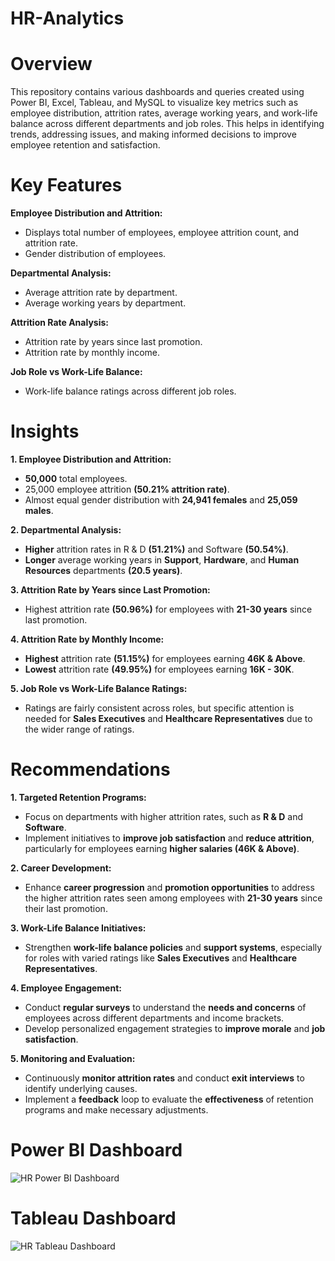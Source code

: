 # HR-Analytics

# Overview
This repository contains various dashboards and queries created using Power BI, Excel, Tableau, and MySQL to visualize key metrics such as employee distribution, attrition rates, average working years, and work-life balance across different departments and job roles. This helps in identifying trends, addressing issues, and making informed decisions to improve employee retention and satisfaction.

# Key Features

**Employee Distribution and Attrition:**
-	Displays total number of employees, employee attrition count, and attrition rate.
-	Gender distribution of employees.

**Departmental Analysis:**
-	Average attrition rate by department.
-	Average working years by department.

**Attrition Rate Analysis:**
-	Attrition rate by years since last promotion.
-	Attrition rate by monthly income.

**Job Role vs Work-Life Balance:**
-	Work-life balance ratings across different job roles.

# Insights
**1. Employee Distribution and Attrition:**
-	**50,000** total employees.
-	25,000 employee attrition **(50.21% attrition rate)**.
-	Almost equal gender distribution with **24,941 females** and **25,059 males**.

**2.	Departmental Analysis:**
-	**Higher** attrition rates in R & D **(51.21%)** and Software **(50.54%)**.
-	**Longer** average working years in **Support**, **Hardware**, and **Human Resources** departments **(20.5 years)**.

**3.	Attrition Rate by Years since Last Promotion:**
-	Highest attrition rate **(50.96%)** for employees with **21-30 years** since last promotion.

**4.	Attrition Rate by Monthly Income:**
-	**Highest** attrition rate **(51.15%)** for employees earning **46K & Above**.
-	**Lowest** attrition rate **(49.95%)** for employees earning **16K - 30K**.

**5.	Job Role vs Work-Life Balance Ratings:**
-	Ratings are fairly consistent across roles, but specific attention is needed for **Sales Executives** and **Healthcare Representatives** due to the wider range of ratings.

# Recommendations

**1.	Targeted Retention Programs:**
-	Focus on departments with higher attrition rates, such as **R & D** and **Software**.
-	Implement initiatives to **improve job satisfaction** and **reduce attrition**, particularly for employees earning **higher salaries (46K & Above)**.

**2.	Career Development:**
-	Enhance **career progression** and **promotion opportunities** to address the higher attrition rates seen among employees with **21-30 years** since their last promotion.

**3.	Work-Life Balance Initiatives:**
-	Strengthen **work-life balance policies** and **support systems**, especially for roles with varied ratings like **Sales Executives** and **Healthcare Representatives**.

**4.	Employee Engagement:**
-	Conduct **regular surveys** to understand the **needs and concerns** of employees across different departments and income brackets.
-	Develop personalized engagement strategies to **improve morale** and **job satisfaction**.

**5.	Monitoring and Evaluation:**
-	Continuously **monitor attrition rates** and conduct **exit interviews** to identify underlying causes.
-	Implement a **feedback** loop to evaluate the **effectiveness** of retention programs and make necessary adjustments.

# Power BI Dashboard
![HR Power BI Dashboard](https://github.com/user-attachments/assets/32b1717c-83d6-43c9-98c6-6831338c270e)

# Tableau Dashboard
![HR Tableau Dashboard](https://github.com/user-attachments/assets/cecbd8b8-3333-4099-9893-38df548ab548)
